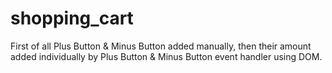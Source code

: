 # shopping_cart
First of all Plus Button & Minus Button added manually, then their amount added individually by 
Plus Button & Minus Button event handler using DOM.
